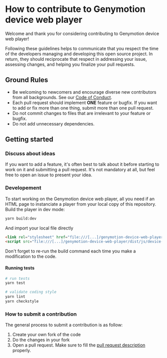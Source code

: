# How to contribute to Genymotion device web player

Welcome and thank you for considering contributing to Genymotion device web player!

Following these guidelines helps to communicate that you respect the time of the developers managing and developing this
open source project. In return, they should reciprocate that respect in addressing your issue, assessing changes, and
helping you finalize your pull requests.

## Ground Rules

-   Be welcoming to newcomers and encourage diverse new contributors from all backgrounds. See our [Code of Conduct](https://github.com/Genymobile/genymotion-device-web-player/blob/main/CODE_OF_CONDUCT.md).
-   Each pull request should implement **ONE** feature or bugfix. If you want to add or fix more than one thing, submit more than one pull request.
-   Do not commit changes to files that are irrelevant to your feature or bugfix.
-   Do not add unnecessary dependencies.

## Getting started

### Discuss about ideas

If you want to add a feature, it's often best to talk about it before starting to work on it and submitting a pull
request. It's not mandatory at all, but feel free to open an issue to present your idea.

### Developement

To start working on the Genymotion device web player, all you need if an HTML page to instanciate a player from your
local copy of this repository.
Build the player in dev mode:

```sh
yarn build:dev
```

And import your local file directly

```html
<link rel="stylesheet" href="file:///[...]/genymotion-device-web-player/dist/css/device-renderer.min.js" />
<script src="file:///[...]/genymotion-device-web-player/dist/js/device-renderer.min.js"></script>
```

Don't forget to re-run the build command each time you make a modification to the code.

#### Running tests

```sh
# run tests
yarn test

# validate coding style
yarn lint
yarn checkstyle
```

### How to submit a contribution

The general process to submit a contribution is as follow:

1. Create your own fork of the code
2. Do the changes in your fork
3. Open a pull request. Make sure to fill the [pull request description](https://github.com/Genymobile/genymotion-device-web-player/blob/main/.github/PULL_REQUEST_TEMPLATE.md) properly.

